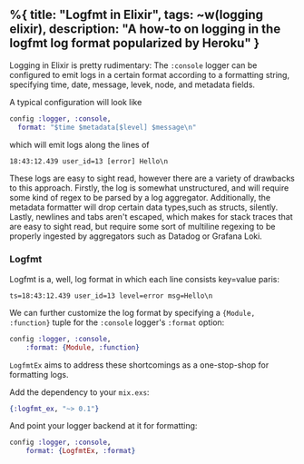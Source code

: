 %{
    title: "Logfmt in Elixir",
    tags: ~w(logging elixir),
    description: "A how-to on logging in the logfmt log format popularized by Heroku"
}
---

Logging in Elixir is pretty rudimentary: The `:console` logger can be configured to emit logs in a certain format according to a formatting string, specifying time, date, message, levek, node, and metadata fields.

A typical configuration will look like

```elixir
config :logger, :console,
  format: "$time $metadata[$level] $message\n"
```

which will emit logs along the lines of

```
18:43:12.439 user_id=13 [error] Hello\n
```

These logs are easy to sight read, however there are a variety of drawbacks to this approach. Firstly, the log is somewhat unstructured, and will require some kind of regex to be parsed by a log aggregator. Additionally, the metadata formatter will drop certain data types,such as structs, silently. Lastly, newlines and tabs aren't escaped, which makes for stack traces that are easy to sight read, but require some sort of multiline regexing to be properly ingested by aggregators such as Datadog or Grafana Loki.

### Logfmt

Logfmt is a, well, log format in which each line consists key=value paris:

```
ts=18:43:12.439 user_id=13 level=error msg=Hello\n
```

We can further customize the log format by specifying a `{Module, :function}` tuple for the `:console` logger's `:format` option:


```elixir
config :logger, :console,
    :format: {Module, :function}
```

`LogfmtEx` aims to address these shortcomings as a one-stop-shop for formatting logs.

Add the dependency to your `mix.exs`:

```elixir
{:logfmt_ex, "~> 0.1"}
```

And point your logger backend at it for formatting:

```elixir
config :logger, :console,
    format: {LogfmtEx, :format}
```